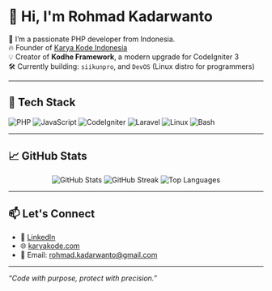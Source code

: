 # 👋 Hi, I'm Rohmad Kadarwanto

🌱 I’m a passionate PHP developer from Indonesia.  
🔥 Founder of [Karya Kode Indonesia](https://github.com/karyakode)  
💡 Creator of **Kodhe Framework**, a modern upgrade for CodeIgniter 3  
🛠️ Currently building: `siikunpro`, and `DevOS` (Linux distro for programmers)

---

## 🧰 Tech Stack
![PHP](https://img.shields.io/badge/-PHP-777BB4?style=flat&logo=php&logoColor=white)
![JavaScript](https://img.shields.io/badge/-JavaScript-F7DF1E?style=flat&logo=javascript&logoColor=black)
![CodeIgniter](https://img.shields.io/badge/-CodeIgniter-E44D26?style=flat&logo=codeigniter&logoColor=white)
![Laravel](https://img.shields.io/badge/-Laravel-FF2D20?style=flat&logo=laravel&logoColor=white)
![Linux](https://img.shields.io/badge/-Linux-FCC624?style=flat&logo=linux&logoColor=black)
![Bash](https://img.shields.io/badge/-Bash-4EAA25?style=flat&logo=gnubash&logoColor=white)

---

## 📈 GitHub Stats

<p align="center">
  <img src="https://github-readme-stats.vercel.app/api?username=rohmadkadarwanto&show_icons=true&theme=radical" alt="GitHub Stats" />
  <img src="https://github-readme-streak-stats.herokuapp.com/?user=rohmadkadarwanto&theme=radical" alt="GitHub Streak" />  
  <img src="https://github-readme-stats.vercel.app/api/top-langs/?username=rohmadkadarwanto&layout=compact&theme=radical" alt="Top Languages" />
</p>

---

## 📫 Let's Connect
- 🔗 [LinkedIn](https://linkedin.com/in/rohmadkadarwanto)
- 🌐 [karyakode.com](https://karyakode.com)
- 📧 Email: rohmad.kadarwanto@gmail.com

---

_“Code with purpose, protect with precision.”_
